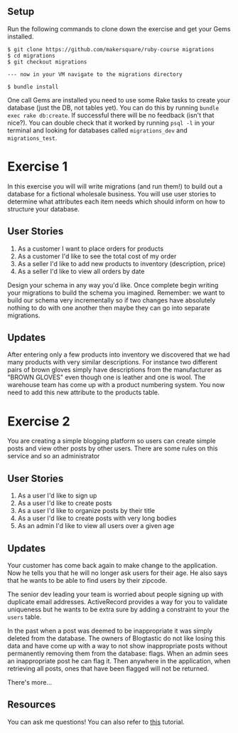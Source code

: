 ## Setup

Run the following commands to clone down the exercise and get your Gems installed.
```console
$ git clone https://github.com/makersquare/ruby-course migrations
$ cd migrations
$ git checkout migrations

--- now in your VM navigate to the migrations directory

$ bundle install
```

One call Gems are installed you need to use some Rake tasks to create your database (just the DB, not tables yet). You can do this by running `bundle exec rake db:create`. If successful there will be no feedback (isn't that nice?). You can double check that it worked by running `psql -l` in your terminal and looking for databases called `migrations_dev` and `migrations_test`.


# Exercise 1

In this exercise you will will write migrations (and run them!) to build out a database for a fictional wholesale business. You will use user stories to determine what attributes each item needs which should inform on how to structure your database.

## User Stories

1. As a customer I want to place orders for products
2. As a customer I'd like to see the total cost of my order
3. As a seller I'd like to add new products to inventory (description, price)
4. As a seller I'd like to view all orders by date

Design your schema in any way you'd like. Once complete begin writing your migrations to build the schema you imagined. Remember: we want to build our schema very incrementally so if two changes have absolutely nothing to do with one another then maybe they can go into separate migrations.

## Updates

After entering only a few products into inventory we discovered that we had many products with very similar descriptions. For instance two different pairs of brown gloves simply have descriptions from the manufacturer as "BROWN GLOVES" even though one is leather and one is wool. The warehouse team has come up with a product numbering system. You now need to add this new attribute to the products table.



# Exercise 2

You are creating a simple blogging platform so users can create simple posts and view other posts by other users. There are some rules on this service and so an administrator 


## User Stories

1. As a user I'd like to sign up
2. As a user I'd like to create posts
3. As a user I'd like to organize posts by their title
4. As a user I'd like to create posts with very long bodies
5. As an admin I'd like to view all users over a given age

## Updates

Your customer has come back again to make change to the application. Now he tells you that he will no longer ask users for their age. He also says that he wants to be able to find users by their zipcode.

The senior dev leading your team is worried about people signing up with duplicate email addresses. ActiveRecord provides a way for you to validate uniqueness but he wants to be extra sure by adding a constraint to your the `users` table.

In the past when a post was deemed to be inappropriate it was simply deleted from the database. The owners of Blogtastic do not like losing this data and have come up with a way to not show inappropriate posts without permanently removing them from the database: flags. When an admin sees an inappropriate post he can flag it. Then anywhere in the application, when retrieving all posts, ones that have been flagged will not be returned.

There's more... 

## Resources

You can ask me questions!
You can also refer to [this](http://learn.makersquare.com/courses/ruby/documentation/active_record_configuration.mdx) tutorial.
